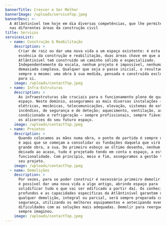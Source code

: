 ```yaml
---
bannerTitle: Crescer e Ser Melhor
bannerImage: /uploads/serviceTop.jpeg
bannerDesc: >-
  A Atlântinível tem hoje em dia diversas competências, que lhe permitem actuar
  nas diferentes áreas da construção civil
title: Serviços
servicesList:
  - name: Construção & Reabilitação
    description: >
      Criar de raiz ou dar uma nova vida a um espaço existente: é esta a
      essência da construção e reabilitação, duas áreas chave em que a
      Atlântinível tem construído um caminho sólido e especializado.
      Independentemente da escala, nenhum projeto é impossível, nenhuma obra
      demasiada complexa. Qualquer que seja o passo inicial, o resultado final é
      sempre o mesmo: uma obra à sua medida, pensada e construída exclusivamente
      para si.
    image: /uploads/contactTop.jpeg
  - name: Infra-Estruturas
    description: >
      As infraestruturas são cruciais para o funcionamento pleno de qualquer
      espaço. Neste domínio, asseguramos as mais diversas instalações –
      elétricas, mecânicas, telecomunicações, elevação, sistemas de extinção de
      incêndios, de segurança e de deteção; aquecimento, ventilação, ar
      condicionado e refrigeração – sempre profissionais, sempre fiáveis, serão
      os alicerces do seu futuro espaço.
    image: /uploads/contactTop.jpeg
  - name: Projetos
    description: >
      Quando colocamos as mãos numa obra, o ponto de partida é sempre o projeto:
      é aqui que se começam a consolidar as fundações daquela que virá a ser uma
      grande obra, a sua. Do primeiro esboço ao último desenho, nenhum detalhe é
      deixado ao acaso, tudo é projetado tendo em conta o espaço, a estética, a
      funcionalidade. Com princípio, meio e fim, asseguramos a gestão total do
      seu projeto.
    image: /uploads/contactTop.jpeg
  - name: Demolições
    description: >
      Por vezes, para se poder construir é necessário primeiro demolir: só assim
      é possível dar uma nova vida a algo antigo, abrindo espaço para
      solidificar tudo o que vai ser edificado a partir daí. Os conhecimentos
      profundos e as capacidades específicas da Atlântinível garantem que
      qualquer demolição, integral ou parcial, será sempre preparada com rigor e
      segurança, utilizando os melhores equipamentos e antecipando eventuais
      dificuldades com as soluções mais adequadas. Demolir para reerguer, como
      sempre imaginou.
    image: /uploads/contactTop.jpeg
---
```


